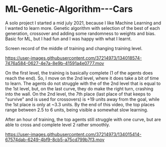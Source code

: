 # ML-Genetic-Algorithm---Cars

A solo project I started a mid july 2021, because I like Machine Learning and I wanted to learn more.
Genetic algorithm with selection of the best of each generation, crossover and adding some randomness to weights and bias.
Basic for ML, but I had fun and I was happy with what I learnt.


Screen record of the middle of training and changing training level.

https://user-images.githubusercontent.com/37214973/134018574-7476a584-0627-4e7a-8e9b-41591a4e0777.mov


On the first level, the training is basically complete (1 of the agents does reach the end). So, I move on the 2nd level, where it does take a bit of time to learn. The agents do not struggle with the of the 2nd level that is equal to the 1st level, but, on the last curve, they do make the right turn, crashing into the wall. On the 2nd level, the 7th place (last place of that keeps to "survive" and is used for crossovers) is +19 units away from the goal, while the 1st place is only at ~3.3 units. By the end of this video, the top places range between 2.5 to 6 units, being visible a somewhat slow learning.

After an hour of training, the top agents still struggle with one curve, but are able to cross and complete level 2 rather smoothly.

https://user-images.githubusercontent.com/37214973/134015414-67574dab-6249-4bf9-8cb5-a75cd799b7f3.mov
